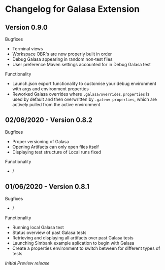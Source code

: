 # Changelog for Galasa Extension

## Version 0.9.0

Bugfixes
- Terminal views
- Workspace OBR's are now properly built in order
- Debug Galasa appearing in random non-test files
- User preference Maven settings accounted for in Debug Galasa test

Functionality
- Launch.json export functionality to customise your debug environment with args and environment properties
- Reworked Galasa overrides where `.galasa/overrides.properties` is used by default and then overwritten by `.galenv properties`, which are actively pulled from the active environment

## 02/06/2020 - Version 0.8.2

Bugfixes
- Proper versioning of Galasa
- Opening Artifacts can only open files itself
- Displaying test structure of Local runs fixed

Functionality
- /

## 01/06/2020 - Version 0.8.1

Bugfixes 
- /

Functionality
- Running local Galasa test
- Status overview of past Galasa tests
- Retrieving and displaying all artifacts over past Galasa tests
- Launching Simbank example aplication to begin with Galasa
- Create a properties environment to switch between for different types of tests

*Initial Preview release*